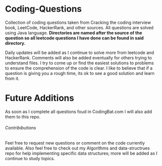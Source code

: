 # Coding-Questions
Collection of coding questions taken from Cracking the coding interview book, LeetCode, HackerRank, and other sources. All questions are solved using Java language. **Directories are named after the source of the question so all leetcode questions I have done can be found in said directory.** 

Daily updates will be added as I continue to solve more from leetcode and HackerRank. Comments will also be added eventually for others trying to understand files. I try to come up or find the easiest solutions to problems to ensure the comprehension of the code is clear. I like to believe that if a question is giving you a rough time, its ok to see a good solution and learn from it.

# Future Additions
As soon as I complete all questions foud in CodingBat.com I will also add them to this repo.

###### Contribibutions
Feel free to request new questions or comment on the code currently available. Also feel free to check out my Algorithms and data-structrues repo for help implementing specific data structures; more will be added as I continue to study topics.
